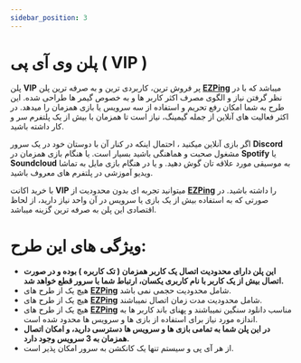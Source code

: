 ```yaml
---
sidebar_position: 3
---
```


# پلن وی آی پی ( VIP )

پلن **VIP** پر فروش ترین، کاربردی ترین و به صرفه ترین پلن **[EZPing](https://ezping.ir/)** میباشد که با در نظر گرفتن نیاز و الگوی مصرف اکثر کاربر ها و به خصوص گیمر ها طراحی شده.
این طرح به شما امکان رفع تحریم و استفاده از سه سرویس یا بازی همزمان را میدهد. 
در اکثر فعالیت های آنلاین از جمله گیمینگ، نیاز است تا همزمان با بیش از یک پلتفرم سر و کار داشته باشید.


اگر بازی آنلاین میکنید ، احتمال اینکه در کنار آن با دوستان خود در یک سرور **Discord** مشغول صحبت و هماهنگی باشید بسیار است.
یا هنگام بازی همزمان در **Spotify** یا **Soundcloud**  به موسیقی مورد علاقه تان گوش دهید. 
و یا در هنگام بازی مایل به تماشا ویدیو آموزشی در پلتفرم های معروف باشید.


با خرید اکانت **VIP** میتوانید تجربه ای بدون محدودیت از **[EZPing](https://ezping.ir/)** را داشته باشید. در صورتی که به استفاده بیش از یک بازی یا سرویس در آن واحد نیاز دارید، از لحاظ اقتصادی این پلن به صرفه ترین گزینه میباشد.



# ویژگی های این طرح: 

- **این پلن دارای محدودیت اتصال یک کاربر همزمان ( تک کاربره ) بوده و در صورت اتصال بیش از یک کاربر با نام کاربری یکسان، ارتباط شما با سرور قطع خواهد شد.**
- هیچ یک از طرح های **[EZPing](https://ezping.ir/)** شامل محدودیت حجمی نمی باشد.
- هیچ یک از طرح های **[EZPing](https://ezping.ir/)** شامل محدودیت مدت زمان اتصال نمیباشند.
- هیچ یک از طرح های **[EZPing](https://ezping.ir/)** مناسب دانلود سنگین نمیباشند و پهنای باند کاربر ها به اندازه مورد نیاز برای استفاده از بازی ها و سرویس ها محدود شده است.
- **در این پلن شما به تمامی بازی ها و سرویس ها دسترسی دارید، و امکان اتصال همزمان به 3 سرویس وجود دارد.**
- از هر آی پی و سیستم تنها یک کانکشن به سرور امکان پذیر است.



 

